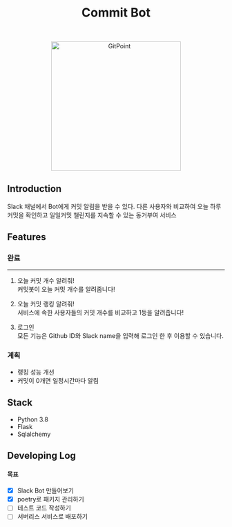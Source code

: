 <h1 align="center"> Commit Bot </h1> <br>

<p align="center">
  <a href="https://gitpoint.co/">
    <img alt="GitPoint" title="GitPoint" src="https://user-images.githubusercontent.com/48384692/121125373-6e216f80-c861-11eb-92aa-90f5a8bdd83d.png" width="300">
  </a>
</p>

## Introduction
Slack 채널에서 Bot에게 커밋 알림을 받을 수 있다.
다른 사용자와 비교하여 오늘 하루 커밋을 확인하고
일일커밋 챌린지를 지속할 수 있는 동거부여 서비스

## Features
### 완료
---
1. 오늘 커밋 개수 알려줘!  
커밋봇이 오늘 커밋 개수를 알려줍니다! 

2. 오늘 커밋 랭킹 알려줘!  
서비스에 속한 사용자들의 커밋 개수를 비교하고 1등을 알려줍니다!

3. 로그인  
모든 기능은 Github ID와 Slack name을 입력해 로그인 한 후 이용할 수 있습니다.

### 계획
- 랭킹 성능 개선
- 커밋이 0개면 일정시간마다 알림

## Stack
- Python 3.8
- Flask
- Sqlalchemy

## Developing Log

#### 목표
- [x] Slack Bot 만들어보기
- [x] poetry로 패키지 관리하기
- [ ] 테스트 코드 작성하기
- [ ] 서버리스 서비스로 배포하기
